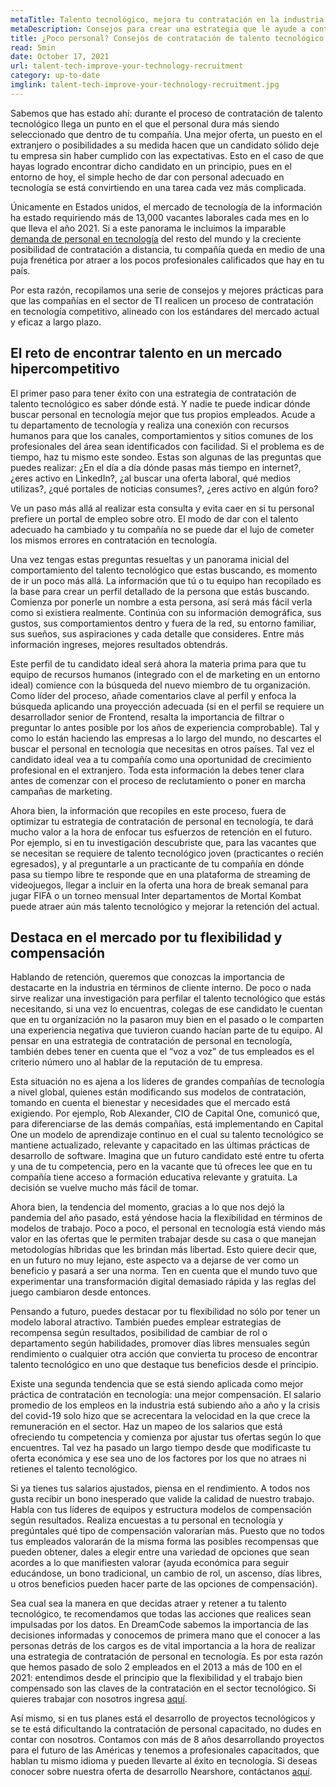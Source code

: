 ```yaml
---
metaTitle: Talento tecnológico, mejora tu contratación en la industria
metaDescription: Consejos para crear una estrategia que le ayude a contratar talento tecnológico, optimizar la contratación en tecnología y atraer personal calificado.
title: ¿Poco personal? Consejos de contratación de talento tecnológico
read: 5min
date: October 17, 2021
url: talent-tech-improve-your-technology-recruitment
category: up-to-date
imglink: talent-tech-improve-your-technology-recruitment.jpg
---
```


Sabemos que has estado ahí: durante el proceso de contratación de talento tecnológico llega un punto en el que el personal dura más siendo seleccionado que dentro de tu compañía. Una mejor oferta, un puesto en el extranjero o posibilidades a su medida hacen que un candidato sólido deje tu empresa sin haber cumplido con las expectativas. Esto en el caso de que hayas logrado encontrar dicho candidato en un principio, pues en el entorno de hoy, el simple hecho de dar con personal adecuado en tecnología se está convirtiendo en una tarea cada vez más complicada.

Únicamente en Estados unidos, el mercado de tecnología de la información ha estado requiriendo más de 13,000 vacantes laborales cada mes en lo que lleva el año 2021. Si a este panorama le incluimos la imparable [demanda de personal en tecnología](https://www.linkedin.com/business/talent/blog/talent-strategy/most-in-demand-jobs) del resto del mundo y la creciente posibilidad de contratación a distancia, tu compañía queda en medio de una puja frenética por atraer a los pocos profesionales calificados que hay en tu país.

Por esta razón, recopilamos una serie de consejos y mejores prácticas para que las compañías en el sector de TI realicen un proceso de contratación en tecnología competitivo, alineado con los estándares del mercado actual y eficaz a largo plazo.

## **El reto de encontrar talento en un mercado hipercompetitivo**

El primer paso para tener éxito con una estrategia de contratación de talento tecnológico es saber dónde está. Y nadie te puede indicar dónde buscar personal en tecnología mejor que tus propios empleados. Acude a tu departamento de tecnología y realiza una conexión con recursos humanos para que los canales, comportamientos y sitios comunes de los profesionales del área sean identificados con facilidad. Si el problema es de tiempo, haz tu mismo este sondeo. Estas son algunas de las preguntas que puedes realizar: ¿En el día a día dónde pasas más tiempo en internet?, ¿eres activo en LinkedIn?, ¿al buscar una oferta laboral, qué medios utilizas?, ¿qué portales de noticias consumes?, ¿eres activo en algún foro?

Ve un paso más allá al realizar esta consulta y evita caer en si tu personal prefiere un portal de empleo sobre otro. El modo de dar con el talento adecuado ha cambiado y tu compañía no se puede dar el lujo de cometer los mismos errores en contratación en tecnología.

Una vez tengas estas preguntas resueltas y un panorama inicial del comportamiento del talento tecnológico que estas buscando, es momento de ir un poco más allá. La información que tú o tu equipo han recopilado es la base para crear un perfil detallado de la persona que estás buscando. Comienza por ponerle un nombre a esta persona, así será más fácil verla como si existiera realmente. Continúa con su información demográfica, sus gustos, sus comportamientos dentro y fuera de la red, su entorno familiar, sus sueños, sus aspiraciones y cada detalle que consideres. Entre más información ingreses, mejores resultados obtendrás.

Este perfil de tu candidato ideal será ahora la materia prima para que tu equipo de recursos humanos (integrado con el de marketing en un entorno ideal) comience con la búsqueda del nuevo miembro de tu organización. Como líder del proceso, añade comentarios clave al perfil y enfoca la búsqueda aplicando una proyección adecuada (si en el perfil se requiere un desarrollador senior de Frontend, resalta la importancia de filtrar o preguntar lo antes posible por los años de experiencia comprobable). Tal y como lo están haciendo las empresas a lo largo del mundo, no descartes el buscar el personal en tecnología que necesitas en otros países. Tal vez el candidato ideal vea a tu compañía como una oportunidad de crecimiento profesional en el extranjero. Toda esta información la debes tener clara antes de comenzar con el proceso de reclutamiento o poner en marcha campañas de marketing.

Ahora bien, la información que recopiles en este proceso, fuera de optimizar tu estrategia de contratación de personal en tecnología, te dará mucho valor a la hora de enfocar tus esfuerzos de retención en el futuro. Por ejemplo, si en tu investigación descubriste que, para las vacantes que se necesitan se requiere de talento tecnológico joven (practicantes o recién egresados), y al preguntarle a un practicante de tu compañía en dónde pasa su tiempo libre te responde que en una plataforma de streaming de videojuegos, llegar a incluir en la oferta una hora de break semanal para jugar FIFA o un torneo mensual Inter departamentos de Mortal Kombat puede atraer aún más talento tecnológico y mejorar la retención del actual.

## **Destaca en el mercado por tu flexibilidad y compensación**

Hablando de retención, queremos que conozcas la importancia de destacarte en la industria en términos de cliente interno. De poco o nada sirve realizar una investigación para perfilar el talento tecnológico que estás necesitando, si una vez lo encuentras, colegas de ese candidato le cuentan que en tu organización no la pasaron muy bien en el pasado o le comparten una experiencia negativa que tuvieron cuando hacían parte de tu equipo. Al pensar en una estrategia de contratación de personal en tecnología, también debes tener en cuenta que el “voz a voz” de tus empleados es el criterio número uno al hablar de la reputación de tu empresa.

Esta situación no es ajena a los líderes de grandes compañías de tecnología a nivel global, quienes están modificando sus modelos de contratación, tomando en cuenta el bienestar y necesidades que el mercado está exigiendo. Por ejemplo, Rob Alexander, CIO de Capital One, comunicó que, para diferenciarse de las demás compañías, está implementando en Capital One un modelo de aprendizaje continuo en el cual su talento tecnológico se mantiene actualizado, relevante y capacitado en las últimas prácticas de desarrollo de software. Imagina que un futuro candidato esté entre tu oferta y una de tu competencia, pero en la vacante que tú ofreces lee que en tu compañía tiene acceso a formación educativa relevante y gratuita. La decisión se vuelve mucho más fácil de tomar.

Ahora bien, la tendencia del momento, gracias a lo que nos dejó la pandemia del año pasado, está yéndose hacia la flexibilidad en términos de modelos de trabajo. Poco a poco, el personal en tecnología está viendo más valor en las ofertas que le permiten trabajar desde su casa o que manejan metodologías híbridas que les brindan más libertad. Esto quiere decir que, en un futuro no muy lejano, este aspecto va a dejarse de ver como un beneficio y pasará a ser una norma. Ten en cuenta que el mundo tuvo que experimentar una transformación digital demasiado rápida y las reglas del juego cambiaron desde entonces.

Pensando a futuro, puedes destacar por tu flexibilidad no sólo por tener un modelo laboral atractivo. También puedes emplear estrategias de recompensa según resultados, posibilidad de cambiar de rol o departamento según habilidades, promover días libres mensuales según rendimiento o cualquier otra acción que convierta tu proceso de encontrar talento tecnológico en uno que destaque tus beneficios desde el principio.

Existe una segunda tendencia que se está siendo aplicada como mejor práctica de contratación en tecnología: una mejor compensación. El salario promedio de los empleos en la industria está subiendo año a año y la crisis del covid-19 solo hizo que se acrecentara la velocidad en la que crece la remuneración en el sector. Haz un mapeo de los salarios que está ofreciendo tu competencia y comienza por ajustar tus ofertas según lo que encuentres. Tal vez ha pasado un largo tiempo desde que modificaste tu oferta económica y ese sea uno de los factores por los que no atraes ni retienes el talento tecnológico.

Si ya tienes tus salarios ajustados, piensa en el rendimiento. A todos nos gusta recibir un bono inesperado que valide la calidad de nuestro trabajo. Habla con tus líderes de equipos y estructura modelos de compensación según resultados. Realiza encuestas a tu personal en tecnología y pregúntales qué tipo de compensación valorarían más. Puesto que no todos tus empleados valorarán de la misma forma las posibles recompensas que pueden obtener, dales a elegir entre una variedad de opciones que sean acordes a lo que manifiesten valorar (ayuda económica para seguir educándose, un bono tradicional, un cambio de rol, un ascenso, días libres, u otros beneficios pueden hacer parte de las opciones de compensación).

Sea cual sea la manera en que decidas atraer y retener a tu talento tecnológico, te recomendamos que todas las acciones que realices sean impulsadas por los datos. En DreamCode sabemos la importancia de las decisiones informadas y conocemos de primera mano que el conocer a las personas detrás de los cargos es de vital importancia a la hora de realizar una estrategia de contratación de personal en tecnología. Es por esta razón que hemos pasado de solo 2 empleados en el 2013 a más de 100 en el 2021: entendimos desde el principio que la flexibilidad y el trabajo bien compensado son las claves de la contratación en el sector tecnológico. Si quieres trabajar con nosotros ingresa [aquí](https://www.dreamcodesoft.com/careers).

Así mismo, si en tus planes está el desarrollo de proyectos tecnológicos y se te está dificultando la contratación de personal capacitado, no dudes en contar con nosotros. Contamos con más de 8 años desarrollando proyectos para el futuro de las Américas y tenemos a profesionales capacitados, que hablan tu mismo idioma y pueden llevarte al éxito en tecnología. Si deseas conocer sobre nuestra oferta de desarrollo Nearshore, contáctanos [aquí](https://www.dreamcodesoft.com/contact).
